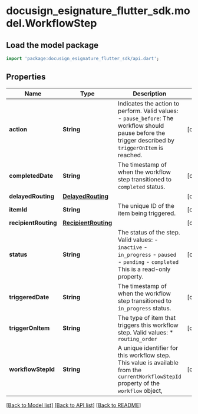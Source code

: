 # docusign_esignature_flutter_sdk.model.WorkflowStep

## Load the model package
```dart
import 'package:docusign_esignature_flutter_sdk/api.dart';
```

## Properties
Name | Type | Description | Notes
------------ | ------------- | ------------- | -------------
**action** | **String** | Indicates the action to perform. Valid values:  - `pause_before`: The workflow should pause before the trigger described by `triggerOnItem` is reached.  | [optional] 
**completedDate** | **String** | The timestamp of when the workflow step transitioned to `completed` status. | [optional] 
**delayedRouting** | [**DelayedRouting**](DelayedRouting.md) |  | [optional] 
**itemId** | **String** | The unique ID of the item being triggered. | [optional] 
**recipientRouting** | [**RecipientRouting**](RecipientRouting.md) |  | [optional] 
**status** | **String** | The status of the step. Valid values:  - `inactive` - `in_progress` - `paused` - `pending` - `completed`  This is a read-only property. | [optional] 
**triggeredDate** | **String** | The timestamp of when the workflow step transitioned to `in_progress` status. | [optional] 
**triggerOnItem** | **String** | The type of item that triggers this workflow step. Valid values:  * `routing_order` | [optional] 
**workflowStepId** | **String** | A unique identifier for this workflow step. This value is available from the `currentWorkflowStepId` property of the `workflow` object, | [optional] 

[[Back to Model list]](../README.md#documentation-for-models) [[Back to API list]](../README.md#documentation-for-api-endpoints) [[Back to README]](../README.md)


